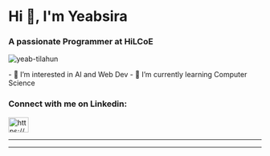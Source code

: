 <h1 align="left">Hi 👋, I'm Yeabsira</h1>
<h3 align="left">A passionate Programmer at HiLCoE</h3>
<p align="left"> <img src="https://komarev.com/ghpvc/?username=yeab-tilahun" alt="yeab-tilahun" /> </p>
- 🔭 I’m interested in AI and Web Dev
- 🌱 I’m currently learning Computer Science
<h3 align="left">Connect with me on Linkedin:</h3>
<p align="left">
<a href="https://www.linkedin.com/in/yeabsira-tilahun-55a580177/" target="blank"><img align="center" src="https://raw.githubusercontent.com/rahuldkjain/github-profile-readme-generator/master/src/images/icons/Social/linked-in-alt.svg" alt="https://www.linkedin.com/in/yeabsira-tilahun-55a580177/" height="30" width="40" /></a>
</p>

---

<!-- ![my github stats](https://github-readme-stats.vercel.app/api?username=yeab-tilahun&count_private=true&show_icons=true&hide=stars&theme=tokyonight) -->

----
